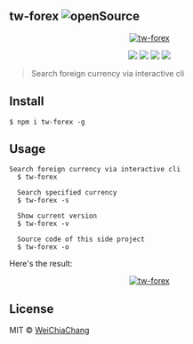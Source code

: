 ## tw-forex    ![openSource](https://badges.frapsoft.com/os/v1/open-source.svg?v=102)

<p align="center">
  <a target="_blank" href="https://github.com/WeiChiaChang/tw-forex">
    <img alt="tw-forex" src="">
  </a>
</p>
<p align=center>
  <a target="_blank" href="https://npmjs.org/package/tw-forex" title="NPM version"><img src="https://img.shields.io/npm/v/tw-forex.svg"></a>
  <a target="_blank" href="http://nodejs.org/download/" title="Node version"><img src="https://img.shields.io/badge/node.js-%3E=_7.0-green.svg"></a>
  <a target="_blank" href="https://opensource.org/licenses/MIT" title="License: MIT"><img src="https://img.shields.io/badge/License-MIT-blue.svg"></a>
  <a target="_blank" href="http://makeapullrequest.com" title="PRs Welcome"><img src="https://img.shields.io/badge/PRs-welcome-brightgreen.svg"></a>
</p>

> Search foreign currency via interactive cli

## Install
```shell
$ npm i tw-forex -g
```

## Usage
```shell
Search foreign currency via interactive cli
  $ tw-forex

  Search specified currency
  $ tw-forex -s

  Show current version
  $ tw-forex -v

  Source code of this side project
  $ tw-forex -o
```

Here's the result:
<p align="center">
  <a target="_blank" href="https://github.com/WeiChiaChang/tw-forex-cli">
    <img alt="tw-forex" src="">
  </a>
</p>

## License
MIT © [WeiChiaChang](https://github.com/WeiChiaChang)


